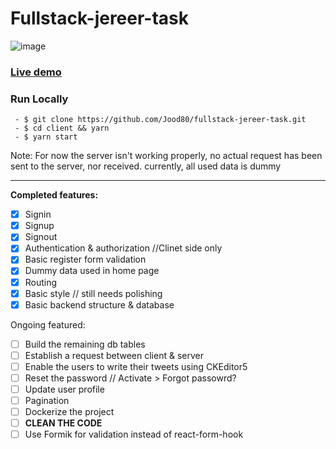 # Fullstack-jereer-task
![image](https://user-images.githubusercontent.com/56412800/149639125-c06a5a86-b578-4f98-916a-697aff9e923c.png)

### [Live demo](https://jereer-task-fullstack.herokuapp.com/)

### Run Locally
```
 - $ git clone https://github.com/Jood80/fullstack-jereer-task.git
 - $ cd client && yarn
 - $ yarn start
```
 
Note: For now the server isn't working properly, no actual request has been sent to the server, nor received. currently, all used data is dummy
 
----

**Completed features:**
- [x] Signin
- [x] Signup
- [x] Signout
- [x] Authentication & authorization //Clinet side only
- [x] Basic register form validation
- [x] Dummy data used in home page
- [x] Routing
- [x] Basic style // still needs polishing
- [x] Basic backend structure & database 

Ongoing featured:
- [ ] Build the remaining db tables
- [ ] Establish a request between client & server
- [ ] Enable the users to write their tweets using CKEditor5
- [ ] Reset the password // Activate > Forgot passowrd?
- [ ] Update user profile
- [ ] Pagination
- [ ] Dockerize the project
- [ ] **CLEAN THE CODE**
- [ ] Use Formik for validation instead of react-form-hook
